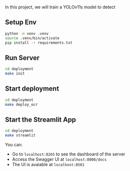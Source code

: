 In this project, we will train a YOLOv11s model to detect

## Setup Env

```bash
python -m venv .venv
source .venv/bin/activate
pip install -r requirements.txt
```

## Run Server

```bash
cd deployment
make init
```

## Start deployment

```bash
cd deployment
make deploy_ocr
```

## Start the Streamlit App

```bash
cd deployment
make streamlit
```

You can:

- Go to `localhost:8265` to see the dashboard of the server
- Access the Swagger UI at `localhost:8000/docs`
- The UI is avaiable at `localhost:8501`
